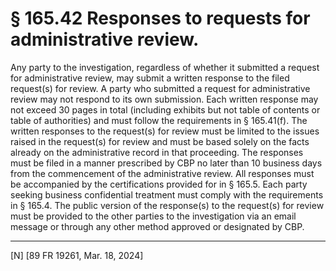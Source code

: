 # § 165.42   Responses to requests for administrative review.

Any party to the investigation, regardless of whether it submitted a request for administrative review, may submit a written response to the filed request(s) for review. A party who submitted a request for administrative review may not respond to its own submission. Each written response may not exceed 30 pages in total (including exhibits but not table of contents or table of authorities) and must follow the requirements in § 165.41(f). The written responses to the request(s) for review must be limited to the issues raised in the request(s) for review and must be based solely on the facts already on the administrative record in that proceeding. The responses must be filed in a manner prescribed by CBP no later than 10 business days from the commencement of the administrative review. All responses must be accompanied by the certifications provided for in § 165.5. Each party seeking business confidential treatment must comply with the requirements in § 165.4. The public version of the response(s) to the request(s) for review must be provided to the other parties to the investigation via an email message or through any other method approved or designated by CBP.



---

[N] [89 FR 19261, Mar. 18, 2024]






